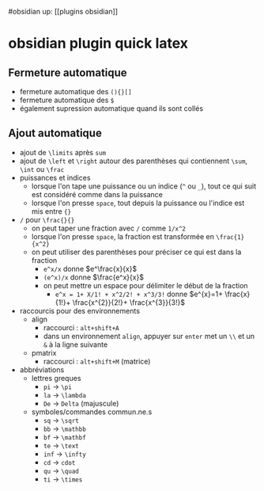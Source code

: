 #obsidian
up: [[plugins obsidian]]
# obsidian plugin quick latex

## Fermeture automatique
 - fermeture automatique des `(){}[]`
 - fermeture automatique des `$`
 - également supression automatique quand ils sont collés


## Ajout automatique

 - ajout de `\limits` après `sum`
 - ajout de `\left` et `\right` autour des parenthèses qui contiennent `\sum`, `\int` ou `\frac`
 -  puissances et indices
     - lorsque l'on tape une puissance ou un indice (`^` ou `_`), tout ce qui suit est considéré comme dans la puissance
     - lorsque l'on presse `space`, tout depuis la puissance ou l'indice est mis entre `{}`
 - `/` pour `\frac{}{}`
     - on peut taper une fraction avec `/` comme `1/x^2`
     - lorsque l'on presse `space`, la fraction est transformée en `\frac{1}{x^2}`
     - on peut utiliser des parenthèses pour préciser ce qui est dans la fraction
         - `e^x/x` donne $e^\frac{x}{x}$
         - `(e^x)/x` donne $\frac{e^x}{x}$
         - on peut mettre un espace pour délimiter le début de la fraction
             - `e^x = 1+ X/1! + x^2/2! + x^3/3!` donne $e^{x}=1+ \frac{x}{1!}+ \frac{x^{2}}{2!}+ \frac{x^{3}}{3!}$
 - raccourcis pour des environnements
     - align
         - raccourci : `alt+shift+A`
         - dans un environnement `align`, appuyer sur `enter` met un `\\` et un `&` à la ligne suivante
     - pmatrix
         - raccourci : `alt+shift+M` (matrice)
 - abbréviations
     - lettres greques
         - `pi` -> `\pi`
         - `la` -> `\lambda`
         - `De` -> `Delta` (majuscule)
     - symboles/commandes commun.ne.s
         - `sq` -> `\sqrt`
         - `bb` -> `\mathbb`
         - `bf` -> `\mathbf`
         - `te` -> `\text`
         - `inf` -> `\infty`
         - `cd` -> `cdot`
         - `qu` -> `\quad`
         - `ti` -> `\times`


